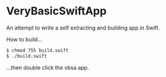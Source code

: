 # VeryBasicSwiftApp
An attempt to write a self extracting and building app in Swift.

How to build...
	
```bash
$ chmod 755 build.swift
$ ./build.swift 
```
	
...then double click the vbsa app.
